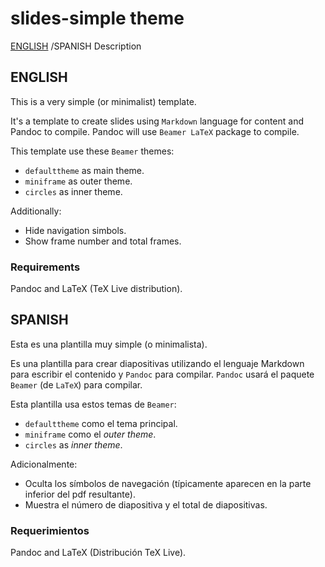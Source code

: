 # slides-simple theme

[ENGLISH](#desc-eng) /SPANISH Description

## <a name="desc-eng"></a> ENGLISH
This is a very simple (or minimalist) template.

It's a template to create slides using `Markdown` language for content and Pandoc to compile. Pandoc will use `Beamer LaTeX` package to compile.

This template use these `Beamer` themes:

- `defaulttheme` as main theme.
- `miniframe` as outer theme.
- `circles` as inner theme.

Additionally: 

 - Hide navigation simbols.
 - Show frame number and total frames.

### Requirements

Pandoc and LaTeX (TeX Live distribution).
 
## SPANISH

Esta es una plantilla muy simple (o minimalista).

Es una plantilla para crear diapositivas utilizando el lenguaje Markdown para escribir el contenido y `Pandoc` para compilar. `Pandoc` usará el paquete `Beamer` (de `LaTeX`) para compilar.

Esta plantilla usa estos temas de `Beamer`:

- `defaulttheme` como el tema principal.
- `miniframe` como el *outer theme*.
- `circles` as *inner theme*.

Adicionalmente: 

 - Oculta los símbolos de navegación (típicamente aparecen en la parte inferior del pdf resultante).
 - Muestra el número de diapositiva y el total de diapositivas.
 
 
 ### Requerimientos
 
Pandoc and LaTeX (Distribución TeX Live).



